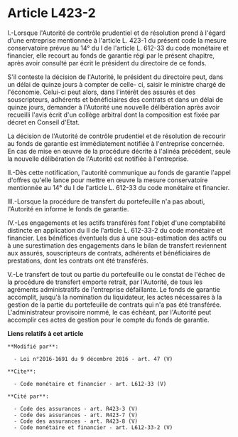 # Article L423-2

I.-Lorsque l'Autorité de contrôle prudentiel et de résolution prend à l'égard d'une entreprise mentionnée à l'article L.
423-1 du présent code la mesure conservatoire prévue au 14° du I de l'article L. 612-33 du code monétaire et financier, elle
recourt au fonds de garantie régi par le présent chapitre, après avoir consulté par écrit le président du directoire de ce
fonds. 

S'il conteste la décision de l'Autorité, le président du directoire peut, dans un délai de quinze jours à compter de celle-
ci, saisir le ministre chargé de l'économie. Celui-ci peut alors, dans l'intérêt des assurés et des souscripteurs, adhérents
et bénéficiaires des contrats et dans un délai de quinze jours, demander à l'Autorité une nouvelle délibération après avoir
recueilli l'avis écrit d'un collège arbitral dont la composition est fixée par décret en Conseil d'Etat. 

La décision de l'Autorité de contrôle prudentiel et de résolution de recourir au fonds de garantie est immédiatement notifiée
à l'entreprise concernée. En cas de mise en œuvre de la procédure décrite à l'alinéa précédent, seule la nouvelle
délibération de l'Autorité est notifiée à l'entreprise. 

II.-Dès cette notification, l'autorité communique au fonds de garantie l'appel d'offres qu'elle lance pour mettre en œuvre la
mesure conservatoire mentionnée au 14° du I de l'article L. 612-33 du code monétaire et financier. 

III.-Lorsque la procédure de transfert du portefeuille n'a pas abouti, l'Autorité en informe le fonds de garantie. 

IV.-Les engagements et les actifs transférés font l'objet d'une comptabilité distincte en application du II de l'article L.
612-33-2 du code monétaire et financier. Les bénéfices éventuels dus à une sous-estimation des actifs ou à une surestimation
des engagements dans le bilan de transfert reviennent aux assurés, souscripteurs de contrats, adhérents et bénéficiaires de
prestations, dont les contrats ont été transférés. 

V.-Le transfert de tout ou partie du portefeuille ou le constat de l'échec de la procédure de transfert emporte retrait, par
l'Autorité, de tous les agréments administratifs de l'entreprise défaillante. Le fonds de garantie accomplit, jusqu'à la
nomination du liquidateur, les actes nécessaires à la gestion de la partie du portefeuille de contrats qui n'a pas été
transférée. L'administrateur provisoire nommé, le cas échéant, par l'Autorité peut accomplir ces actes de gestion pour le
compte du fonds de garantie.

**Liens relatifs à cet article**

	**Modifié par**:

	  - Loi n°2016-1691 du 9 décembre 2016 - art. 47 (V)

	**Cite**:

	  - Code monétaire et financier - art. L612-33 (V)

	**Cité par**:

	  - Code des assurances - art. R423-3 (V)
	  - Code des assurances - art. R423-7 (V)
	  - Code des assurances - art. R423-8 (V)
	  - Code monétaire et financier - art. L612-33-2 (V)
